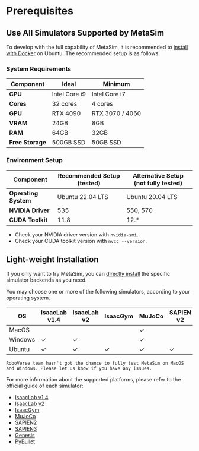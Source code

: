 # Prerequisites

## Use All Simulators Supported by MetaSim

To develop with the full capability of MetaSim, it is recommended to [install with Docker](./docker.md) on Ubuntu. The recommended setup is as follows:

### System Requirements

| Component        | Ideal           | Minimum         |
|------------------|-----------------|-----------------|
| **CPU**          | Intel Core i9   | Intel Core i7   |
| **Cores**        | 32 cores        | 4 cores         |
| **GPU**          | RTX 4090        | RTX 3070 / 4060 |
| **VRAM**         | 24GB            | 8GB             |
| **RAM**          | 64GB            | 32GB            |
| **Free Storage** | 500GB SSD       | 50GB SSD        |

### Environment Setup

| Component           | Recommended Setup (tested) | Alternative Setup (not fully tested) |
|---------------------|----------------------------|----------------------------------|
| **Operating System** | Ubuntu 22.04 LTS          | Ubuntu 20.04 LTS                 |
| **NVIDIA Driver**    | 535                       | 550, 570                         |
| **CUDA Toolkit**     | 11.8                      | 12.*                             |

- Check your NVIDIA driver version with `nvidia-smi`.
- Check your CUDA toolkit version with `nvcc --version`.


## Light-weight Installation

If you only want to try MetaSim, you can [directly install](./installation.rst) the specific simulator backends as you need.

You may choose one or more of the following simulators, according to your operating system.

| OS      | IsaacLab v1.4 | IsaacLab v2 | IsaacGym | MuJoCo | SAPIEN v2 | SAPIEN v3 | Genesis | PyBullet |
|---------|---------------|-------------|----------|--------|-----------|-----------|---------|----------|
| MacOS   |               |             |          | ✓      |           | ✓         | ✓       |          |
| Windows | ✓             | ✓           |          | ✓      |           | ✓         | ✓       |          |
| Ubuntu  | ✓             | ✓           | ✓        | ✓      | ✓         | ✓         | ✓       | ✓        |

```{note}
RoboVerse team hasn't got the chance to fully test MetaSim on MacOS and Windows. Please let us know if you have any issues.
```

For more information about the supported platforms, please refer to the official guide of each simulator:
- [IsaacLab v1.4](https://isaac-sim.github.io/IsaacLab/v1.4.1/source/setup/installation/pip_installation.html)
- [IsaacLab v2](https://isaac-sim.github.io/IsaacLab/main/source/setup/installation/index.html)
- [IsaacGym](https://docs.robotsfan.com/isaacgym/install.html)
- [MuJoCo](https://mujoco.readthedocs.io/en/stable/python.html)
- [SAPIEN2](https://sapien.ucsd.edu/docs/latest/tutorial/basic/installation.html)
- [SAPIEN3](https://maniskill.readthedocs.io/en/latest/user_guide/getting_started/installation.html#system-support)
- [Genesis](https://genesis-world.readthedocs.io/en/latest/user_guide/overview/installation.html)
- [PyBullet](https://github.com/bulletphysics/bullet3)
